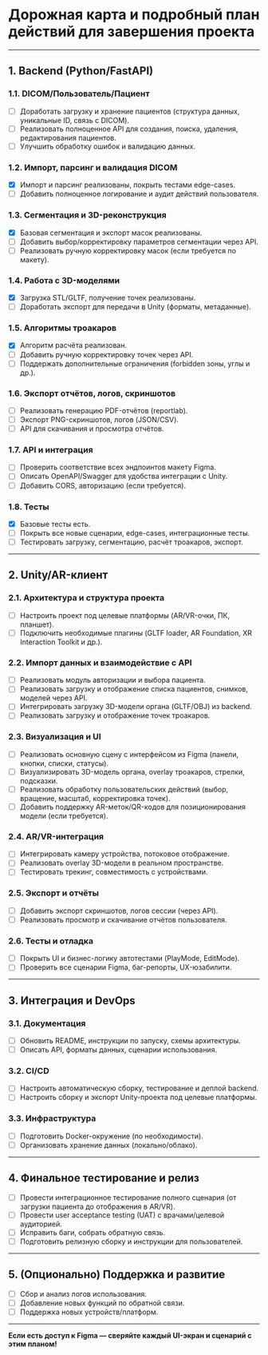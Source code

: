 # Дорожная карта и подробный план действий для завершения проекта

---

## 1. Backend (Python/FastAPI)

### 1.1. DICOM/Пользователь/Пациент
- [ ] Доработать загрузку и хранение пациентов (структура данных, уникальные ID, связь с DICOM).
- [ ] Реализовать полноценное API для создания, поиска, удаления, редактирования пациентов.
- [ ] Улучшить обработку ошибок и валидацию данных.

### 1.2. Импорт, парсинг и валидация DICOM
- [x] Импорт и парсинг реализованы, покрыть тестами edge-cases.
- [ ] Добавить полноценное логирование и аудит действий пользователя.

### 1.3. Сегментация и 3D-реконструкция
- [x] Базовая сегментация и экспорт масок реализованы.
- [ ] Добавить выбор/корректировку параметров сегментации через API.
- [ ] Реализовать ручную корректировку масок (если требуется по макету).

### 1.4. Работа с 3D-моделями
- [x] Загрузка STL/GLTF, получение точек реализованы.
- [ ] Доработать экспорт для передачи в Unity (форматы, метаданные).

### 1.5. Алгоритмы троакаров
- [x] Алгоритм расчёта реализован.
- [ ] Добавить ручную корректировку точек через API.
- [ ] Поддержать дополнительные ограничения (forbidden зоны, углы и др.).

### 1.6. Экспорт отчётов, логов, скриншотов
- [ ] Реализовать генерацию PDF-отчётов (reportlab).
- [ ] Экспорт PNG-скриншотов, логов (JSON/CSV).
- [ ] API для скачивания и просмотра отчётов.

### 1.7. API и интеграция
- [ ] Проверить соответствие всех эндпоинтов макету Figma.
- [ ] Описать OpenAPI/Swagger для удобства интеграции с Unity.
- [ ] Добавить CORS, авторизацию (если требуется).

### 1.8. Тесты
- [x] Базовые тесты есть.
- [ ] Покрыть все новые сценарии, edge-cases, интеграционные тесты.
- [ ] Тестировать загрузку, сегментацию, расчёт троакаров, экспорт.

---

## 2. Unity/AR-клиент

### 2.1. Архитектура и структура проекта
- [ ] Настроить проект под целевые платформы (AR/VR-очки, ПК, планшет).
- [ ] Подключить необходимые плагины (GLTF loader, AR Foundation, XR Interaction Toolkit и др.).

### 2.2. Импорт данных и взаимодействие с API
- [ ] Реализовать модуль авторизации и выбора пациента.
- [ ] Реализовать загрузку и отображение списка пациентов, снимков, моделей через API.
- [ ] Интегрировать загрузку 3D-модели органа (GLTF/OBJ) из backend.
- [ ] Реализовать загрузку и отображение точек троакаров.

### 2.3. Визуализация и UI
- [ ] Реализовать основную сцену с интерфейсом из Figma (панели, кнопки, списки, статусы).
- [ ] Визуализировать 3D-модель органа, overlay троакаров, стрелки, подсказки.
- [ ] Реализовать обработку пользовательских действий (выбор, вращение, масштаб, корректировка точек).
- [ ] Добавить поддержку AR-меток/QR-кодов для позиционирования модели (если требуется).

### 2.4. AR/VR-интеграция
- [ ] Интегрировать камеру устройства, потоковое отображение.
- [ ] Реализовать overlay 3D-модели в реальном пространстве.
- [ ] Тестировать трекинг, совместимость с устройствами.

### 2.5. Экспорт и отчёты
- [ ] Добавить экспорт скриншотов, логов сессии (через API).
- [ ] Реализовать просмотр и скачивание отчётов пользователя.

### 2.6. Тесты и отладка
- [ ] Покрыть UI и бизнес-логику автотестами (PlayMode, EditMode).
- [ ] Проверить все сценарии Figma, баг-репорты, UX-юзабилити.

---

## 3. Интеграция и DevOps

### 3.1. Документация
- [ ] Обновить README, инструкции по запуску, схемы архитектуры.
- [ ] Описать API, форматы данных, сценарии использования.

### 3.2. CI/CD
- [ ] Настроить автоматическую сборку, тестирование и деплой backend.
- [ ] Настроить сборку и экспорт Unity-проекта под целевые платформы.

### 3.3. Инфраструктура
- [ ] Подготовить Docker-окружение (по необходимости).
- [ ] Организовать хранение данных (локально/облако).

---

## 4. Финальное тестирование и релиз

- [ ] Провести интеграционное тестирование полного сценария (от загрузки пациента до отображения в AR/VR).
- [ ] Провести user acceptance testing (UAT) с врачами/целевой аудиторией.
- [ ] Исправить баги, собрать обратную связь.
- [ ] Подготовить релизную сборку и инструкции для пользователей.

---

## 5. (Опционально) Поддержка и развитие

- [ ] Сбор и анализ логов использования.
- [ ] Добавление новых функций по обратной связи.
- [ ] Поддержка новых устройств/платформ.

---

**Если есть доступ к Figma — сверяйте каждый UI-экран и сценарий с этим планом!**
